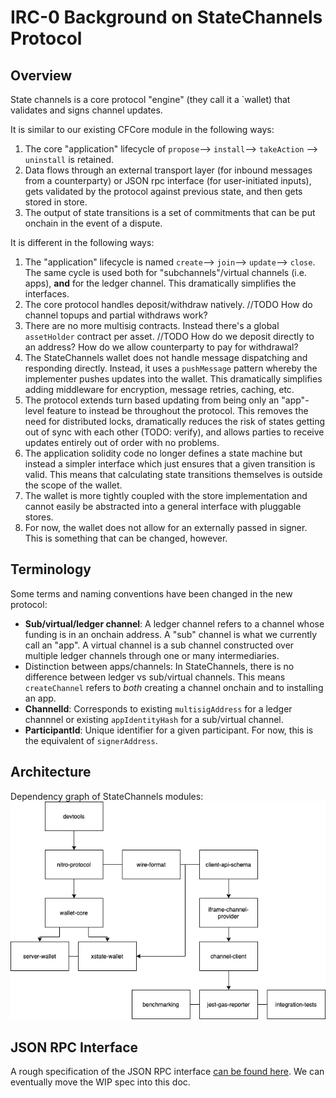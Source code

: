 # IRC-0 Background on StateChannels Protocol

## Overview
State channels is a core protocol "engine" (they call it a `wallet) that validates and signs channel updates.

It is similar to our existing CFCore module in the following ways:
1. The core "application" lifecycle of `propose`--> `install`--> `takeAction` --> `uninstall` is retained.
2. Data flows through an external transport layer (for inbound messages from a counterparty) or JSON rpc interface (for user-initiated inputs), gets validated by the protocol against previous state, and then gets stored in store.
3. The output of state transitions is a set of commitments that can be put onchain in the event of a dispute.

It is different in the following ways:
1. The "application" lifecycle is named `create`--> `join`--> `update`--> `close`. The same cycle is used both for "subchannels"/virtual channels (i.e. apps), **and** for the ledger channel. This dramatically simplifies the interfaces.
2. The core protocol handles deposit/withdraw natively. //TODO How do channel topups and partial withdraws work?
3. There are no more multisig contracts. Instead there's a global `assetHolder` contract per asset. //TODO How do we deposit directly to an address? How do we allow counterparty to pay for withdrawal?
4. The StateChannels wallet does not handle message dispatching and responding directly. Instead, it uses a `pushMessage` pattern whereby the implementer pushes updates into the wallet. This dramatically simplifies adding middleware for encryption, message retries, caching, etc.
5. The protocol extends turn based updating from being only an "app"-level feature to instead be throughout the protocol. This removes the need for distributed locks, dramatically reduces the risk of states getting out of sync with each other (TODO: verify), and allows parties to receive updates entirely out of order with no problems.
6. The application solidity code no longer defines a state machine but instead a simpler interface which just ensures that a given transition is valid. This means that calculating state transitions themselves is outside the scope of the wallet.
7. The wallet is more tightly coupled with the store implementation and cannot easily be abstracted into a general interface with pluggable stores.
8. For now, the wallet does not allow for an externally passed in signer. This is something that can be changed, however.

## Terminology
Some terms and naming conventions have been changed in the new protocol:
- **Sub/virtual/ledger channel**: A ledger channel refers to a channel whose funding is in an onchain address. A "sub" channel is what we currently call an "app". A virtual channel is a sub channel constructed over multiple ledger channels through one or many intermediaries.
- Distinction between apps/channels: In StateChannels, there is no difference between ledger vs sub/virtual channels. This means `createChannel` refers to *both* creating a channel onchain and to installing an app.
- **ChannelId**: Corresponds to existing `multisigAddress` for a ledger channnel or existing `appIdentityHash` for a sub/virtual channel.
- **ParticipantId**: Unique identifier for a given participant. For now, this is the equivalent of `signerAddress`.

## Architecture
Dependency graph of StateChannels modules:
![alt text](https://github.com/connext/IRCs/blob/01-base-protocol-background/assets/IRC-0-SC-dependency.png?raw=true)

## JSON RPC Interface
A rough specification of the JSON RPC interface [can be found here](https://github.com/connext/statechannels/blob/client-api-docs/packages/docs-website/docs/protocol-docs/client-specification/json-rpc-api.md). We can eventually move the WIP spec into this doc.


